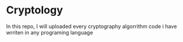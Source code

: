 # Cryptology
In this repo, I will uploaded every cryptography algorrithm code i have wrriten in any programing language
